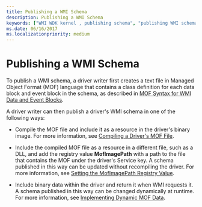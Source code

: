 ```yaml
---
title: Publishing a WMI Schema
description: Publishing a WMI Schema
keywords: ["WMI WDK kernel , publishing schema", "publishing WMI schema WDK", "schema publishing WDK WMI", "MOF files WDK WMI", "binary MOF WDK WMI"]
ms.date: 06/16/2017
ms.localizationpriority: medium
---
```


# Publishing a WMI Schema





To publish a WMI schema, a driver writer first creates a text file in Managed Object Format (MOF) language that contains a class definition for each data block and event block in the schema, as described in [MOF Syntax for WMI Data and Event Blocks](mof-syntax-for-wmi-data-and-event-blocks.md).

A driver writer can then publish a driver's WMI schema in one of the following ways:

-   Compile the MOF file and include it as a resource in the driver's binary image. For more information, see [Compiling a Driver's MOF File](compiling-a-driver-s-mof-file.md).

-   Include the compiled MOF file as a resource in a different file, such as a DLL, and add the registry value **MofImagePath** with a path to the file that contains the MOF under the driver's Service key. A schema published in this way can be updated without recompiling the driver. For more information, see [Setting the MofImagePath Registry Value](setting-the-mofimagepath-registry-value.md).

-   Include binary data within the driver and return it when WMI requests it. A schema published in this way can be changed dynamically at runtime. For more information, see [Implementing Dynamic MOF Data](implementing-dynamic-mof-data.md).

 

 




